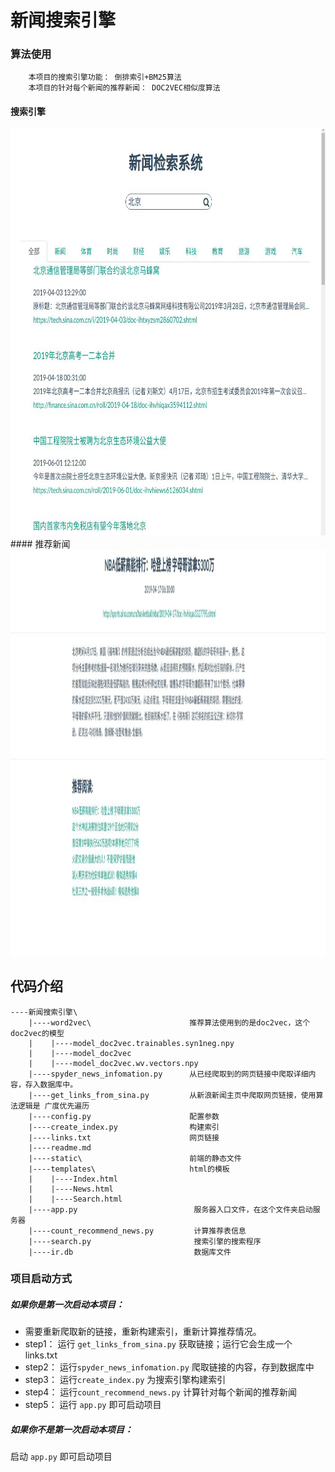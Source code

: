 # 新闻搜索引擎

### 算法使用
```
    本项目的搜索引擎功能： 倒排索引+BM25算法
    本项目的针对每个新闻的推荐新闻： DOC2VEC相似度算法
```

#### 搜索引擎
<img src="./images/index.jpg" width="750" height="650">
#### 推荐新闻
<img src="./images/recommend.jpg" width="750" height="650">

## 代码介绍

```
----新闻搜索引擎\
    |----word2vec\                      推荐算法使用到的是doc2vec，这个doc2vec的模型
    |    |----model_doc2vec.trainables.syn1neg.npy
    |    |----model_doc2vec
    |    |----model_doc2vec.wv.vectors.npy
    |----spyder_news_infomation.py      从已经爬取到的网页链接中爬取详细内容，存入数据库中。
    |----get_links_from_sina.py         从新浪新闻主页中爬取网页链接，使用算法逻辑是 广度优先遍历
    |----config.py                      配置参数
    |----create_index.py                构建索引
    |----links.txt                      网页链接
    |----readme.md
    |----static\                        前端的静态文件
    |----templates\                     html的模板
    |    |----Index.html
    |    |----News.html
    |    |----Search.html
    |----app.py                          服务器入口文件，在这个文件夹启动服务器
    |----count_recommend_news.py         计算推荐表信息
    |----search.py                       搜索引擎的搜索程序
    |----ir.db                           数据库文件

```

### 项目启动方式

##### 如果你是第一次启动本项目：

* 需要重新爬取新的链接，重新构建索引，重新计算推荐情况。
* step1： 运行 `get_links_from_sina.py` 获取链接；运行它会生成一个 links.txt
* step2： 运行`spyder_news_infomation.py` 爬取链接的内容，存到数据库中
* step3： 运行`create_index.py` 为搜索引擎构建索引
* step4： 运行`count_recommend_news.py` 计算针对每个新闻的推荐新闻
* step5： 运行 `app.py` 即可启动项目

##### 如果你不是第一次启动本项目：

启动 `app.py` 即可启动项目